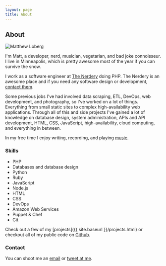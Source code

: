 ```yaml
---
layout: page
title: About
---
```

<h2 class="text-center-xs">About</h2>

<img class="center-block" src="{{ site.baseurl }}/assets/images/profile3.jpg" alt="Matthew Loberg">

I'm Matt, a developer, nerd, musician, vegetarian, and bad joke connoisseur.
I live in Minneapolis, which is pretty awesome most of the year if you can
survive the snow.

I work as a software engineer at [The Nerdery](http://www.nerdery.com/people#rb)
doing PHP. The Nerdery is an awesome place and if you need any software design
or development, [contact them](http://nerdery.com/contact).

Some previous jobs I've had involved data scraping, ETL, DevOps, web
development, and photography, so I've worked on a lot of things.
Everything from small static sites to complex high-availability web
applications. Through all of this and side projects I've gained a lot of
knowledge on database design, system administration, APIs and API development,
HTML, CSS, JavaScript, high-availability, cloud computing, and everything in
between.

In my free time I enjoy writing, recording, and playing [music](https://soundcloud.com/mloberg).

### Skills

* PHP
* Databases and database design
* Python
* Ruby
* JavaScript
* Node.js
* HTML
* CSS
* DevOps
* Amazon Web Services
* Puppet & Chef
* Git

Check out a few of my [projects]({{ site.baseurl }}/projects.html) or checkout
all of my public code on [Github](https://github.com/mloberg).

### Contact

You can shoot me an [email](ma&#105;lto&#58;m&#64;&#109;lo&#98;&#37;65%&#55;2g&#46;&#99;&#111;m)
or [tweet at me](https://twitter.com/mloberg).
